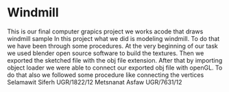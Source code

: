 # Windmill

This is our final computer grapics project
we works acode that draws windmill sample
In this project what we did is modeling windmill.
To do that we have been through some procedures. At the very beginning of our task we used blender open source software to build the textures. 
Then we exported the sketched file with the obj file extension.
After that by importing object loader we were able to connect our exported obj file with openGL.
To do that also we followed some procedure like connecting the vertices
Selamawit Siferh                   UGR/1822/12
Metsnanat Asfaw                   UGR/7631/12
